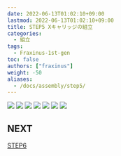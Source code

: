 ```yaml
---
date: 2022-06-13T01:02:10+09:00
lastmod: 2022-06-13T01:02:10+09:00
title: STEP5 Xキャリッジの組立
categories:
  - 組立
tags:
  - Fraxinus-1st-gen
toc: false
authors: ["fraxinus"]
weight: -50
aliases:
  - /docs/assembly/step5/
---
```


![](/images/fraxinus-assembly-5-x-carriage-0.jpg)
![](/images/fraxinus-assembly-5-x-carriage-1.jpg)
![](/images/fraxinus-assembly-5-x-carriage-2.jpg)
![](/images/fraxinus-assembly-5-x-carriage-3.jpg)
![](/images/fraxinus-assembly-5-x-carriage-4.jpg)
![](/images/fraxinus-assembly-5-x-carriage-5.jpg)
![](/images/fraxinus-assembly-5-x-carriage-6.jpg)

## NEXT

[STEP6](../step6)

